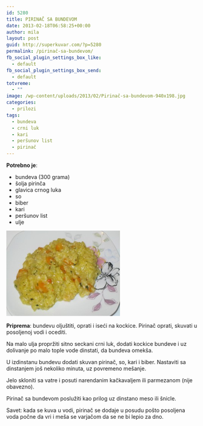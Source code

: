 ```yaml
---
id: 5280
title: PIRINAČ SA BUNDEVOM
date: 2013-02-18T06:58:25+00:00
author: mila
layout: post
guid: http://superkuvar.com/?p=5280
permalink: /pirinač-sa-bundevom/
fb_social_plugin_settings_box_like:
  - default
fb_social_plugin_settings_box_send:
  - default
totvreme:
  - ""
image: /wp-content/uploads/2013/02/Pirinač-sa-bundevom-940x198.jpg
categories:
  - prilozi
tags:
  - bundeva
  - crni luk
  - kari
  - peršunov list
  - pirinač
---
```

**Potrebno je**:

  * bundeva (300 grama)
  * šolja pirinča
  * glavica crnog luka
  * so
  * biber
  * kari
  * peršunov list
  * ulje

<img class="alignnone size-medium wp-image-5281" src="/wp-content/uploads/2013/02/Pirinač-sa-bundevom-300x225.jpg" alt="Pirinač sa bundevom" width="300" height="225" /> 

**Priprema**: bundevu oljuštiti, oprati i iseći na kockice. Pirinač oprati, skuvati u posoljenoj vodi i ocediti.

Na malo ulja propržiti sitno seckani crni luk, dodati kockice bundeve i uz dolivanje po malo tople vode dinstati, da bundeva omekša.

U izdinstanu bundevu dodati skuvan pirinač, so, kari i biber. Nastaviti sa dinstanjem još nekoliko minuta, uz povremeno mešanje.

Jelo skloniti sa vatre i posuti narendanim kačkavaljem ili parmezanom (nije obavezno).

Pirinač sa bundevom poslužiti kao prilog uz dinstano meso ili šnicle.

Savet: kada se kuva u vodi, pirinač se dodaje u posudu pošto posoljena voda počne da vri i meša se varjačom da se ne bi lepio za dno.